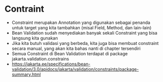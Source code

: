 # Contraint
* Constraint merupakan Annotation yang digunakan sebagai penanda untuk target yang kita tambahkan (misal Field, Method, dan lain-lain)
* Bean Validation sudah menyediakan banyak sekali Constraint yang bisa langsung kita  gunakan
* Jika kita butuh validasi yang berbeda, kita juga bisa membuat constraint secara manual, yang akan kita bahas nanti di chapter tersendiri
* Semua Constraint di Bean Validation terdapat di package jakarta.validation.constrains
* https://jakarta.ee/specifications/bean-validation/3.0/apidocs/jakarta/validation/constraints/package-summary.html